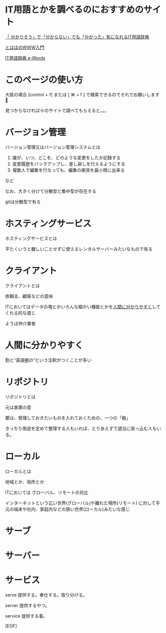 # IT用語とかを調べるのにおすすめのサイト
[ 「 分かりそう」で「分からない」でも「分かった」気になれるIT用語辞典](https://wa3.i-3-i.info/index.html)

[とほほのWWW入門](https://www.tohoho-web.com/www-f.htm)

[IT用語辞典 e-Words](https://e-words.jp/)

# このページの使い方

大抵の場合 [control + f] または [ ⌘ + f ] で検索できるのでそれでお願いします🙇

見つからなければ⇧のサイトで調べてもらえると。。。

# バージョン管理
バージョン管理又はバージョン管理システムとは

1. 誰が、いつ、どこを、どのような変更をしたか記録する
1. 変更履歴をバックアップし、差し戻しを行えるようにする
1. 複数人で編集を行なっても、編集の衝突を最小限に出来る

など

なお、大きく分けて分散型と集中型が存在する

gitは分散型で有る

# ホスティングサービス
ホスティングサービスとは

平たくいうと難しいことせずに使えるレンタルサーバーみたいなもので有る

# クライアント
クライアントとは

依頼主、顧客などの意味

ITにおいてはデータの塊とかいろんな細かい機能とかを[人間に分かりやすく](#人間に分かりやすく)してくれる的な感じ

ようは仲介業者

# 人間に分かりやすく

割と“英語圏の“という注釈がつくことが多い

# リポジトリ

リポジトリとは

元は倉庫の意

要は、管理しておきたいものを入れておくための、一つの「箱」

きっちり用途を定めて整理する人もいれば、とりあえずで適当に突っ込む人もいる。

# ローカル

ローカルとは

地域とか、局所とか

ITにおいては グローバル、リモートの対比

インターネットという広い世界(グローバル)や離れた場所(リモート)
に対して手元の端末や社内、家庭内などの狭い世界(ローカル)みたいな感じ

# サーブ
# サーバー
# サービス
serve 提供する。奉仕する。取り分ける。

server 提供するやつ。

service 提供する事。


[EOF]